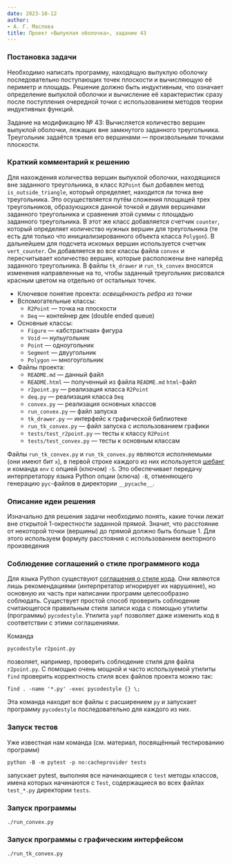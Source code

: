 ```yaml
---
date: 2023-10-12
author:
- А. Г. Маслова
title: Проект «Выпуклая оболочка», задание 43
---
```


### Постановка задачи

Необходимо написать программу, находящую выпуклую оболочку последовательно
поступающих точек плоскости и вычисляющую её периметр и площадь. Решение
должно быть индуктивным, что означает определение выпуклой оболочки и
вычисление её характеристик сразу после поступления очередной точки с
использованием методов теории индуктивных функций.

Задание на модификацию № 43:
Вычисляется количество вершин выпуклой оболочки, лежащих вне замкнутого заданного треугольника. Треугольник задаётся тремя его вершинами — произвольными точками плоскости.

### Краткий комментарий к решению

Для нахождения количества вершин выпуклой оболочки, находящихся вне заданного треугольника, в класс `R2Point` был добавлен метод `is_outside_triangle`, который определяет, находится ли точка вне треугольника. Это осуществляется путём сложения площащей трех треугольников, образующихся данной точкой и двумя вершинами заданного треугольника и сравнения этой суммы с площадью заданного треугольника. В этот же класс добавляется счетчик `counter`, который определяет количество нужных вершин для треугольника (те есть для только что инициализированного объекта класса `Polygon`). В дальнейшем для подсчета искомых вершин используется счетчик `vert_counter`. Он добавляется во все классы файла `convex` и пересчитывает количество вершин, которые расположены вне наперёд заданного треугольника. В файлы `tk_drawer` и `run_tk_convex` вносятся изменения направленные на то, чтобы заданный треугольник рисовался красным цветом на отдельно от остальных точек.

- Ключевое понятие проекта: *освещённость ребра из точки* 
- Вспомогательные классы:
    - `R2Point` — точка на плоскости
    - `Deq` — контейнер дек (double ended queue)
- Основные классы:
    - `Figure` — «абстрактная» фигура
    - `Void` — нульугольник
    - `Point` — одноугольник
    - `Segment` — двуугольник
    - `Polygon` — многоугольник
- Файлы проекта:
    - `README.md` — данный файл
    - `README.html` — полученный из файла `README.md` `html`-файл
    - `r2point.py` — реализация класса `R2Point`
    - `deq.py` —  реализация класса `Deq`
    - `convex.py` — реализация основных классов
    - `run_convex.py` — файл запуска
    - `tk_drawer.py` — интерфейс к графической библиотеке
    - `run_tk_convex.py` — файл запуска с использованием графики
    - `tests/test_r2point.py` — тесты к классу `R2Point`
    - `tests/test_convex.py` — тесты к основным классам

Файлы `run_tk_convex.py` и `run_tk_convex.py` являются исполняемыми (они имеют
бит `x`), в первой строке каждого из них используется [шебанг](https://ru.wikipedia.org/wiki/%D0%A8%D0%B5%D0%B1%D0%B0%D0%BD%D0%B3_(Unix)) и команда `env` с
опцией (ключом) `-S`. Это обеспечивает передачу интерпретатору языка Python
опции (ключа) `-B`, отменяющего генерацию `pyc`-файлов в директории
`__pycache__`.

### Описание идеи решения

Изначально для решения задачи необходимо понять, какие точки лежат вне
открытой 1-окрестности заданной прямой. Значит, что расстояние от некоторой
точки (вершины) до прямой должно быть больше 1. Для этого используем формулу
расстояния с использованием векторного произведения 

### Соблюдение соглашений о стиле программного кода

Для языка Python существуют [соглашения о стиле
кода](https://www.python.org/dev/peps/pep-0008/). Они являются лишь
рекомендациями (интерпретатор игнорирует их нарушение), но основную их
часть при написании программ целесообразно соблюдать. Существует простой
способ проверить соблюдение считающегося правильным
стиля записи кода с помощью утилиты (программы) `pycodestyle`. Утилита
`yapf` позволяет даже изменить код в соответствии с этими соглашениями.

Команда 

    pycodestyle r2point.py

позволяет, например, проверить соблюдение стиля для файла `r2point.py`.
С помощью очень мощной и часто используемой утилиты `find` проверить
корректность стиля всех файлов проекта можно так:

    find . -name '*.py' -exec pycodestyle {} \;

Эта команда находит все файлы с расширением `py` и запускает программу
`pycodestyle` последовательно для каждого из них.

### Запуск тестов

Уже известная нам команда (см. материал, посвящённый тестированию программ)

    python -B -m pytest -p no:cacheprovider tests

запускает pytest, выполняя все начинающиеся с `test` методы классов,
имена которых начинаются с `Test`, содержащиеся во всех файлах `test_*.py`
директории `tests`.

### Запуск программы

`./run_convex.py`

### Запуск программы с графическим интерфейсом

`./run_tk_convex.py`

